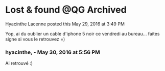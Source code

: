 #  Lost &amp; found @QG Archived

Hyacinthe Lacenne posted this May 29, 2016 at 3:49 PM

Yop, ai du oublier un cable d'iphone 5 noir ce vendredi au bureau... faites
signe si vous le retrouvez =)

### **hyacinthe,** - May 30, 2016 at 5:56 PM

Ai retrouvé :)

